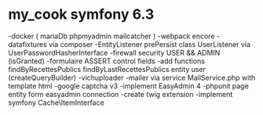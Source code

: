 # my_cook symfony 6.3
-docker ( mariaDb phpmyadmin mailcatcher )
-webpack encore
-datafixtures via composer
-EntityListener prePersist class UserListener via UserPasswordHasherInterface
-firewall security USER && ADMIN (isGranted) 
-formulaire ASSERT control fields
-add functions findByRecettesPublics findByLastRecettesPublics entity user (createQueryBuilder)
-vichuploader 
-mailer via service MailService.php with template html
-google captcha v3
-implement EasyAdmin 4
-phpunit page entity form easyadmin connection
-create twig extension
-implement symfony Cache\ItemInterface

